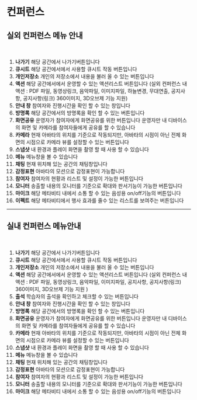 # 컨퍼런스

## 실외 컨퍼런스 메뉴 안내

<figure><img src="../../../../../.gitbook/assets/메뉴얼용3 (1).png" alt=""><figcaption></figcaption></figure>

1. **나가기** 해당 공간에서 나가기버튼입니다
2. **큐시트** 해당 공간에서에서 사용할 큐시트 작동 버튼입니다&#x20;
3. **개인저장소** 개인의 저장소에서 내용을 불러 올 수 있는 버튼입니다&#x20;
4. **액션** 해당 공간에서에서 운영할 수 있는 액션리스트 버튼입니다 (실외 컨퍼런스 내 액션 : PDF 파일, 동영상링크, 음악파일, 이미지파일, 하늘변경, 무대연출, 공지사항, 공지사항(링크) 360이미지, 3D오브제 기능 지원)
5. **안내 창** 참여자와 진행시간을 확인 할 수 있는 창입니다&#x20;
6. **방명록** 해당 공간에서의 방명록을 확인 할 수 있는 버튼입니다
7. **화면공유** 운영자가 참여자에게 화면공유를 위한 버튼입니다 운영자만 내 디바이스의 화면 및 카메라를 참여자들에게 공유를 할 수 있습니다&#x20;
8. **카메라** 현재 아바타의 위치를 기준으로 작동되지만, 아바타의 시점이 아닌 전체 화면의 시점으로 카메라 뷰를 설정할 수 있는 버튼입니다
9. **스냅샷** 내 환경과 플레이 화면을 촬영 할 때 사용 할 수 있습니다
10. **메뉴** 메뉴창을 볼 수 있습니다
11. **채팅** 현재 위치해 있는 공간의 채팅창입니다
12. **감정표현** 아바타의 모션으로 감정표현이 가능합니다
13. **참여자** 참여자의 현황과 리스트 및 설정이 가능한 버튼입니다&#x20;
14. **모니터** 송출할 내용의 모니터를 기준으로 확대와 판서기능이 가능한 버튼입니다&#x20;
15. **마이크** 해당 메타비티 내에서 소통 할 수 있는 음성용 on/off기능의 버튼입니다&#x20;
16. **이펙트** 해당 메타비티에서 행사 효과를 줄수 있는 리스트를 보여주는 버튼입니다&#x20;





***

## 실내 컨퍼런스 메뉴안내&#x20;

<figure><img src="../../../../../.gitbook/assets/메뉴얼용5.png" alt=""><figcaption></figcaption></figure>

1. **나가기** 해당 공간에서 나가기버튼입니다
2. **큐시트** 해당 공간에서에서 사용할 큐시트 작동 버튼입니다&#x20;
3. **개인저장소** 개인의 저장소에서 내용을 불러 올 수 있는 버튼입니다&#x20;
4. **액션** 해당 공간에서에서 운영할 수 있는 액션리스트 버튼입니다 (실외 컨퍼런스 내 액션 : PDF 파일, 동영상링크, 음악파일, 이미지파일, 공지사항, 공지사항(링크) 360이미지, 3D오브제 기능 지원 )&#x20;
5. **출석** 학습자의 출석을 확인하고 체크할 수 있는 버튼입니다&#x20;
6. **안내 창** 참여자와 진행시간을 확인 할 수 있는 창입니다&#x20;
7. **방명록** 해당 공간에서의 방명록을 확인 할 수 있는 버튼입니다
8. **화면공유** 운영자가 참여자에게 화면공유를 위한 버튼입니다 운영자만 내 디바이스의 화면 및 카메라를 참여자들에게 공유를 할 수 있습니다&#x20;
9. **카메라** 현재 아바타의 위치를 기준으로 작동되지만, 아바타의 시점이 아닌 전체 화면의 시점으로 카메라 뷰를 설정할 수 있는 버튼입니다
10. **스냅샷** 내 환경과 플레이 화면을 촬영 할 때 사용 할 수 있습니다
11. **메뉴** 메뉴창을 볼 수 있습니다
12. **채팅** 현재 위치해 있는 공간의 채팅창입니다
13. **감정표현** 아바타의 모션으로 감정표현이 가능합니다
14. **참여자** 참여자의 현황과 리스트 및 설정이 가능한 버튼입니다&#x20;
15. **모니터** 송출할 내용의 모니터를 기준으로 확대와 판서기능이 가능한 버튼입니다&#x20;
16. **마이크** 해당 메타비티 내에서 소통 할 수 있는 음성용 on/off기능의 버튼입니다&#x20;


